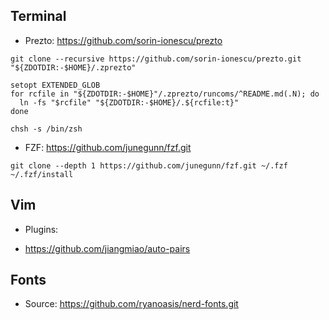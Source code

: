 ## Terminal

* Prezto: https://github.com/sorin-ionescu/prezto 

```
git clone --recursive https://github.com/sorin-ionescu/prezto.git "${ZDOTDIR:-$HOME}/.zprezto"

setopt EXTENDED_GLOB
for rcfile in "${ZDOTDIR:-$HOME}"/.zprezto/runcoms/^README.md(.N); do
  ln -fs "$rcfile" "${ZDOTDIR:-$HOME}/.${rcfile:t}"
done

chsh -s /bin/zsh
```

* FZF: https://github.com/junegunn/fzf.git

```
git clone --depth 1 https://github.com/junegunn/fzf.git ~/.fzf
~/.fzf/install
```

## Vim

* Plugins:

+ https://github.com/jiangmiao/auto-pairs

## Fonts

* Source: https://github.com/ryanoasis/nerd-fonts.git
